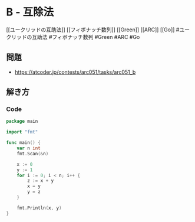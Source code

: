 # B - 互除法
[[ユークリッドの互助法]] [[フィボナッチ数列]] [[Green]] [[ARC]] [[Go]]
#ユークリッドの互助法 #フィボナッチ数列 #Green #ARC #Go 

## 問題
- https://atcoder.jp/contests/arc051/tasks/arc051_b

## 解き方
### Code
```go
package main

import "fmt"

func main() {
	var n int
	fmt.Scan(&n)

	x := 0
	y := 1
	for i := 0; i < n; i++ {
		z := x + y
		x = y
		y = z
	}

	fmt.Println(x, y)
}
```